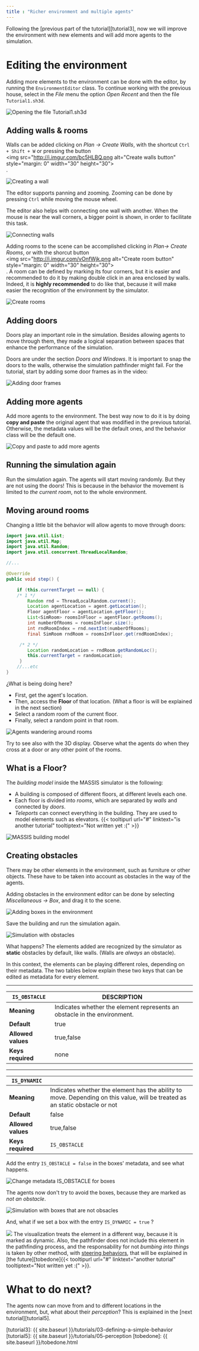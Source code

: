 ```yaml
---
title : "Richer environment and multiple agents"
---
```


Following the  [previous part of the tutorial][tutorial3], now we will improve the environment with new elements and  will add more agents to the simulation.


# Editing the environment

Adding more elements to the environment can be done with the editor, by running the `EnvironmentEditor` class.
To continue working with the previous house, select in the  _File_ menu the option _Open Recent_ and then the file `Tutorial1.sh3d`.

![Opening the file Tutorial1.sh3d](http://i.imgur.com/5JPhrUn.gif)

## Adding walls & rooms

Walls can be added clicking on _Plan -> Create Walls_, with the shortcut `Ctrl + Shift + W` or pressing the button <span style="display: inline-block"><img src="http://i.imgur.com/bc5HLBQ.png alt="Create walls button" style="margin: 0" width="30" height="30"></span>.

![Creating a wall](http://i.imgur.com/42HAACQ.gif)

The editor supports panning and zooming. Zooming can be done by pressing `Ctrl` while moving the mouse wheel. 

The editor also helps with connecting one wall with another. When the mouse is near the wall corners, a bigger point is shown, in order to facilitate this task.

![Connecting walls](http://i.imgur.com/ig7DusU.gif)

Adding rooms to the scene can be accomplished clicking in _Plan-> Create Rooms_, or with the shorcut button 
<span style="display: inline-block"><img src="http://i.imgur.com/vOnfWjk.png alt="Create room button" style="margin: 0" width="30" height="30"></span>. 
A room can be defined by marking its four corners, but it is easier and recommended to do it by making double click in an area enclosed by walls. Indeed, it is **highly recommended** to do like that, because it will make easier the  recognition of the environment by the simulator.

![Create rooms](http://i.imgur.com/busq3sch.gif)

## Adding doors

Doors play an important role in the simulation. Besides allowing agents to move through them, they made a logical separation between spaces that enhance the performance of the simulation.

Doors are under the section _Doors and Windows_. It is important to snap the doors to the walls, otherwise the simulation pathfinder might fail. For the tutorial, start by adding some door frames as in the video:

![Adding door frames](http://i.imgur.com/dzvD847.gif)

## Adding more agents

Add more agents to the environment. The best way now to do it is by doing **copy and paste** the original agent that was modified in the previous tutorial. Otherwise, the metadata values will be the default ones, and the behavior class will be the default one.

![Copy and paste to add more agents](http://i.imgur.com/vriBsoA.gif)


## Running the simulation again

Run the simulation again. The agents will start moving randomly. But they are not using the doors! This is because in the behavior the movement is limited to _the current room_, not to the whole environment.

## Moving around rooms

Changing a little bit the behavior will allow agents to move through doors:

```java
import java.util.List;
import java.util.Map;
import java.util.Random;
import java.util.concurrent.ThreadLocalRandom;

//...

@Override
public void step() {

    if (this.currentTarget == null) {
    /* 1 */
        Random rnd = ThreadLocalRandom.current();
        Location agentLocation = agent.getLocation();
        Floor agentFloor = agentLocation.getFloor();
        List<SimRoom> roomsInFloor = agentFloor.getRooms();
        int numberOfRooms = roomsInFloor.size();
        int rndRoomIndex = rnd.nextInt(numberOfRooms);
        final SimRoom rndRoom = roomsInFloor.get(rndRoomIndex);

     /* 2 */ 
        Location randomLocation = rndRoom.getRandomLoc();
        this.currentTarget = randomLocation;
     }
    //...etc
}
```

¿What is being doing here?

- First, get the agent's location.
- Then,  access the **Floor** of that location. (What a floor is will be explained in the next section)
- Select a random room of the current floor.
- Finally, select a random point in that room.

![Agents wandering around rooms](http://i.imgur.com/w5GfLJT.gif)

Try to see also with the 3D display. Observe what the agents do when they cross at a door or any other point of the rooms.

## What is a Floor?

The *building model* inside the MASSIS simulator is the following:

- A building is composed of different floors, at different levels each one.
- Each floor is divided into _rooms_, which are separated by _walls_ and connected by _doors_.
- _Teleports_ can connect everything in the building. They are used to model elements such as elevators. {{< tooltipurl url="#" linktext="is another tutorial" tooltiptext="Not written yet :(" >}}

![MASSIS building model](http://i.imgur.com/HRzd8cD.png)

## Creating obstacles

There may be other elements in the environment, such as furniture or other objects. These have to be taken into account as obstacles in the way of the agents. 

Adding obstacles in the environment editor can be done by selecting _Miscellaneous -> Box_, and drag it to the scene.

![Adding boxes in the environment](http://i.imgur.com/oIAeeED.gif)

Save the building and run the simulation again.

![Simulation with obstacles](http://i.imgur.com/SCqpt8D.gif)

What happens? The elements added are recognized by the simulator as **static** obstacles by default, like walls. (Walls are _always_ an obstacle).

In this context, the elements can be playing different roles, depending on their metadata. The two tables below explain these two keys that can be edited as metadata for every element.

- - -

| `IS_OBSTACLE`      |  DESCRIPTION                                                    |
|--------------------|-----------------------------------------------------------------|
| **Meaning**        | Indicates whether the element represents an obstacle in the environment. |
| **Default**        | true                                                            |
| **Allowed values** | true,false                                                      |
| **Keys required**  | none                                                            |

- - -

| `IS_DYNAMIC`       |                                                                                                                     |
|--------------------|---------------------------------------------------------------------------------------------------------------------|
| **Meaning**        | Indicates whether the element has the ability to move. Depending on this value, will be treated as an static obstacle or not |
| **Default**        | false                                                                                                               |
| **Allowed values** | true,false                                                                                                          |
| **Keys required**  | `IS_OBSTACLE`                                                                                                       |


Add the entry `IS_OBSTACLE = false` in the boxes' metadata, and see what happens.

![Change metadata IS_OBSTACLE for boxes](http://i.imgur.com/mvnnlmv.gif)

The agents now don't try to avoid the boxes, because they are marked as _not an obstacle_.

![Simulation with boxes that are not obsacles](http://i.imgur.com/OjLZ6QT.gif)

And, what if we set a box with the entry `IS_DYNAMIC = true` ?

![](http://i.imgur.com/1nLgQ66.gif)
The visualization treats the element in a different way, because it is marked as dynamic. Also, the pathfinder does not include this element in the pathfinding process, and the responsability for not _bumbing into things_ is taken by other method, with [steering behaviors](http://www.red3d.com/cwr/steer/), that will be explained in [the future][tobedone]{{< tooltipurl url="#" linktext="another tutorial" tooltiptext="Not written yet :(" >}}.


# What to do next?

The agents now can move from and to different locations in the environment, but, what about their _perception_? This is explained in the [next tutorial][tutorial5].



[tutorial3]: {{ site.baseurl }}/tutorials/03-defining-a-simple-behavior
[tutorial5]: {{ site.baseurl }}/tutorials/05-perception
[tobedone]:  {{ site.baseurl }}/tobedone.html


